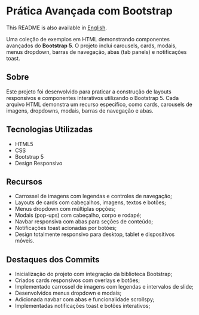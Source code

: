 <h1>Prática Avançada com Bootstrap</h1>
<p>
    This README is also available in <a href="./README.pt-br.md">English</a>.
</p>
<p>
    Uma coleção de exemplos em HTML demonstrando componentes avançados do <strong>Bootstrap 5</strong>.
    O projeto inclui carousels, cards, modais, menus dropdown, barras de navegação, abas (tab panels) e notificações toast.
</p>
<h2>Sobre</h2>
<p>
    Este projeto foi desenvolvido para praticar a construção de layouts responsivos e componentes interativos utilizando o Bootstrap 5.
    Cada arquivo HTML demonstra um recurso específico, como cards, carousels de imagens, dropdowns, modais, barras de navegação e abas.
</p>
<h2>Tecnologias Utilizadas</h2>
<ul>
    <li>HTML5</li>
    <li>CSS</li>
    <li>Bootstrap 5</li>
    <li>Design Responsivo</li>
</ul>
<h2>Recursos</h2>
<ul>
    <li>Carrossel de imagens com legendas e controles de navegação;</li>
    <li>Layouts de cards com cabeçalhos, imagens, textos e botões;</li>
    <li>Menus dropdown com múltiplas opções;</li>
    <li>Modais (pop-ups) com cabeçalho, corpo e rodapé;</li>
    <li>Navbar responsiva com abas para seções de conteúdo;</li>
    <li>Notificações toast acionadas por botões;</li>
    <li>Design totalmente responsivo para desktop, tablet e dispositivos móveis.</li>
</ul>
<h2>Destaques dos Commits</h2>
<ul>
    <li>Inicialização do projeto com integração da biblioteca Bootstrap;</li>
    <li>Criados cards responsivos com overlays e botões;</li>
    <li>Implementado carrossel de imagens com legendas e intervalos de slide;</li>
    <li>Desenvolvidos menus dropdown e modais;</li>
    <li>Adicionada navbar com abas e funcionalidade scrollspy;</li>
    <li>Implementadas notificações toast e botões interativos;</li>
</ul>
